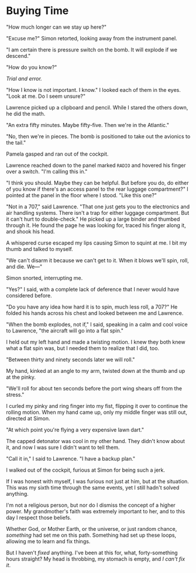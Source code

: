 # Buying Time

"How much longer can we stay up here?"

"Excuse me?" Simon retorted, looking away from the instrument panel.

"I am certain there is pressure switch on the bomb.
It will explode if we descend."

"How do you know?"

_Trial and error._

"How I know is not important.
I know."
I looked each of them in the eyes.
"Look at me.
Do I seem unsure?"

Lawrence picked up a clipboard and pencil.
While I stared the others down, he did the math.

"An extra fifty minutes.
Maybe fifty-five.
Then we're in the Atlantic."

"No, then we're in pieces.
The bomb is positioned to take out the avionics to the tail."

Pamela gasped and ran out of the cockpit.

Lawrence reached down to the panel marked `RADIO` and hovered his finger over a switch.
"I'm calling this in."

"I think you should.
Maybe they can be helpful.
But before you do, do either of you know if there's an access panel to the rear luggage compartment?"
I pointed at the panel in the floor where I stood.
"Like this one?"

"Not in a 707," said Lawrence.
"That one just gets you to the electronics and air handling systems.
There isn't a trap for either luggage compartment.
But it can't hurt to double-check."
He picked up a large binder and thumbed through it.
He found the page he was looking for, traced his finger along it, and shook his head.

A whispered curse escaped my lips causing Simon to squint at me.
I bit my thumb and talked to myself.

"We can't disarm it because we can't get to it.
When it blows we'll spin, roll, and die.
We—"

Simon snorted, interrupting me.

"Yes?" I said, with a complete lack of deference that I never would have considered before.

"Do you have any idea how hard it is to spin, much less roll, a 707?"
He folded his hands across his chest and looked between me and Lawrence.

"When the bomb explodes, not if," I said, speaking in a calm and cool voice to Lawrence, "the aircraft will go into a flat spin."

I held out my left hand and made a twisting motion.
I knew they both knew what a flat spin was, but I needed them to realize that I did, too.

"Between thirty and ninety seconds later we will roll."

My hand, kinked at an angle to my arm, twisted down at the thumb and up at the pinky.

"We'll roll for about ten seconds before the port wing shears off from the stress."

I curled my pinky and ring finger into my fist, flipping it over to continue the rolling motion.
When my hand came up, only my middle finger was still out, directed at Simon.

"At which point you're flying a very expensive lawn dart."

The capped detonator was cool in my other hand.
They didn't know about it, and now I was sure I didn't want to tell them.

"Call it in," I said to Lawrence.
"I have a backup plan."

I walked out of the cockpit, furious at Simon for being such a jerk.

If I was honest with myself, I was furious not just at him, but at the situation.
This was my sixth time through the same events, yet I still hadn't solved anything.

I'm not a religious person, but nor do I dismiss the concept of a higher power.
My grandmother's faith was extremely important to her, and to this day I respect those beliefs.

Whether God, or Mother Earth, or the universe, or just random chance, _something_ had set me on this path.
Something had set up these loops, allowing me to learn and fix things.

But I haven't _fixed_ anything.
I've been at this for, what, forty-something hours straight?
My head is throbbing, my stomach is empty, and _I can't fix it_.
